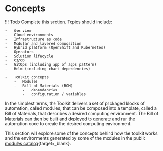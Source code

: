 # Concepts

!!! Todo
    Complete this section.  Topics should include:

    -   Overview
    -   Cloud environments
    -   Infrastructure as code
    -   Modular and layered composition
    -   Hybrid platform (OpenShift and Kubernetes)
    -   Operators
    -   Solution lifecycle
    -   CI/CD
    -   GitOps (including app of apps pattern)
    -   Helm (including chart dependencies)

    -   Toolkit concepts
        -   Modules
        -   Bill of Materials (BOM)
            -   dependencies
            -   configuration / variables

In the simplest terms, the Toolkit delivers a set of packaged blocks of automation, called modules, that can be composed into a template, called a Bill of Materials, that describes a desired computing environment. The Bill of Materials can then be built and deployed to generate and run the automation code to create the desired computing environment.

This section will explore some of the concepts behind how the toolkit works and the environments generated by some of the modules in the public [modules catalog](https://modules.cloudnativetoolkit.dev){target=_blank}.
